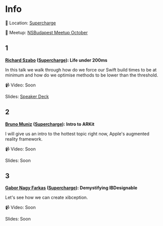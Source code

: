 Info
===========

:round_pushpin: Location: [Supercharge](https://goo.gl/maps/KrV9P9mK7EF2)

:rocket: Meetup: [NSBudapest Meetup October](https://www.meetup.com/NSBudapest/events/244479196/)

1
---
**[Richard Szabo](https://github.com/rchrdd) ([Supercharge](https://supercharge.io)): Life under 200ms**

In this talk we walk through how do we force our Swift build times to be at minimum and how do we optimise methods to be lower than the threshold.

:video_camera: Video: Soon

Slides: [Speaker Deck](https://speakerdeck.com/rchrdd/life-under-200ms)

2
---

**[Bruno Muniz](https://github.com/brunomunizaf) ([Supercharge](https://supercharge.io)): Intro to ARKit**

I will give us an intro to the hottest topic right now, Apple's augmented reality framework.

:video_camera: Video: Soon

Slides: Soon

3
---

**[Gabor Nagy Farkas](https://twitter.com/nfgabor) ([Supercharge](https://supercharge.io)): Demystifying IBDesignable**

Let's see how we can create xibception.

:video_camera: Video: Soon

Slides: Soon
